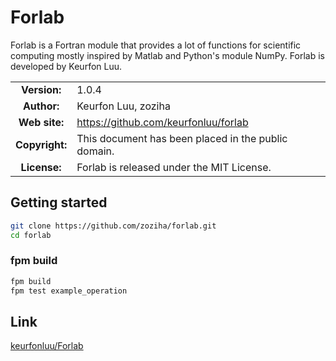 # Forlab
Forlab is a Fortran module that provides a lot of functions for scientific computing mostly inspired by Matlab and Python's module NumPy.
Forlab is developed by Keurfon Luu.

| | |  
|:-:|---|
| **Version:** | 1.0.4 |
| **Author:** | Keurfon Luu, zoziha |
| **Web site:** | https://github.com/keurfonluu/forlab |
| **Copyright:** | This document has been placed in the public domain. |
| **License:** | Forlab is released under the MIT License. |

## Getting started
```bash
git clone https://github.com/zoziha/forlab.git
cd forlab
```

### fpm build
```bash
fpm build
fpm test example_operation
```
## Link
[keurfonluu/Forlab](https://github.com/keurfonluu/Forlab)
